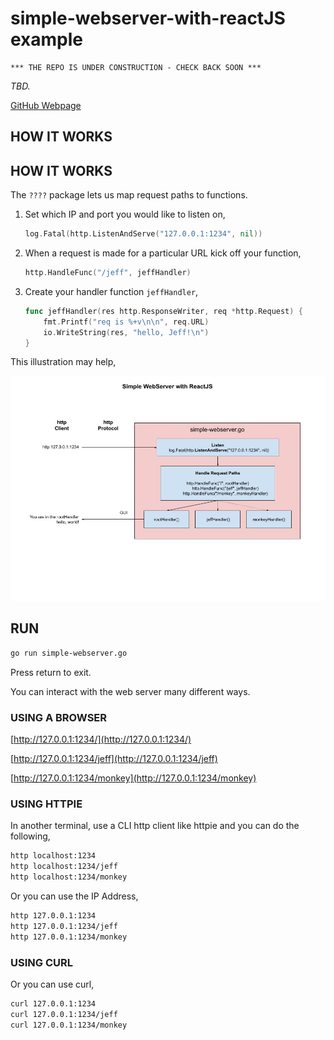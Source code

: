 # simple-webserver-with-reactJS example

```text
*** THE REPO IS UNDER CONSTRUCTION - CHECK BACK SOON ***
```

_TBD._

[GitHub Webpage](https://jeffdecola.github.io/my-go-examples/)

## HOW IT WORKS






## HOW IT WORKS

The `????` package lets us map request paths to functions.

1. Set which IP and port you would like to listen on,

    ```go
    log.Fatal(http.ListenAndServe("127.0.0.1:1234", nil))
    ```

1. When a request is made for a particular URL kick off your function,

    ```go
    http.HandleFunc("/jeff", jeffHandler)
    ```

1. Create your handler function `jeffHandler`,

    ```go
    func jeffHandler(res http.ResponseWriter, req *http.Request) {
        fmt.Printf("req is %+v\n\n", req.URL)
        io.WriteString(res, "hello, Jeff!\n")
    }
    ```

This illustration may help,

![IMAGE - simple-webserver-with-reactJS - IMAGE](../../docs/pics/webserver/simple-webserver-with-reactJS.jpg)

## RUN

```bash
go run simple-webserver.go
```

Press return to exit.

You can interact with the web server many different ways.

### USING A BROWSER

[http://127.0.0.1:1234/](http://127.0.0.1:1234/)

[http://127.0.0.1:1234/jeff](http://127.0.0.1:1234/jeff)

[http://127.0.0.1:1234/monkey](http://127.0.0.1:1234/monkey)

### USING HTTPIE

In another terminal, use a CLI http client like
httpie and you can do the following,

```bash
http localhost:1234
http localhost:1234/jeff
http localhost:1234/monkey
```

Or you can use the IP Address,

```bash
http 127.0.0.1:1234
http 127.0.0.1:1234/jeff
http 127.0.0.1:1234/monkey
```

### USING CURL

Or you can use curl,

```bash
curl 127.0.0.1:1234
curl 127.0.0.1:1234/jeff
curl 127.0.0.1:1234/monkey
```
